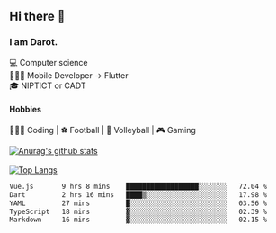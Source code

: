 ## Hi there 👋

### I am Darot.

💻 Computer science <br>
🧑🏻‍💻 Mobile Developer -> Flutter<br>
🎓 NIPTICT or CADT<br>

#### Hobbies 
🧑🏻‍💻 Coding  |  ⚽️ Football | 🏐 Volleyball | 🎮 Gaming<br>

<!-- [![Darot's GitHub stats](https://github-readme-stats.vercel.app/api?username=darot-chen)](https://github.com/darot-chen/github-readme-stats) -->
<!--
**darot-chen/darot-chen** is a ✨ _special_ ✨ repository because its `README.md` (this file) appears on your GitHub profile.

Here are some ideas to get you started:

- 🔭 I’m currently working on ...
- 🌱 I’m currently learning ...
- 👯 I’m looking to collaborate on ...
- 🤔 I’m looking for help with ...
- 💬 Ask me about ...
- 📫 How to reach me: ...
- 😄 Pronouns: ...
- ⚡ Fun fact: ...
-->

[![Anurag's github stats](https://github-readme-stats.vercel.app/api?username=darot-chen&count_private=true&theme=cobalt&show_icons=true)](https://github.com/darot-chen)
</br>
</br>
[![Top Langs](https://github-readme-stats.vercel.app/api/top-langs/?username=darot-chen&layout=compact&theme=cobalt)](https://github.com/darot-chen/)


<!--START_SECTION:waka-->

```txt
Vue.js       9 hrs 8 mins    ██████████████████░░░░░░░   72.04 %
Dart         2 hrs 16 mins   ████▒░░░░░░░░░░░░░░░░░░░░   17.98 %
YAML         27 mins         █░░░░░░░░░░░░░░░░░░░░░░░░   03.56 %
TypeScript   18 mins         ▓░░░░░░░░░░░░░░░░░░░░░░░░   02.39 %
Markdown     16 mins         ▓░░░░░░░░░░░░░░░░░░░░░░░░   02.15 %
```

<!--END_SECTION:waka-->

